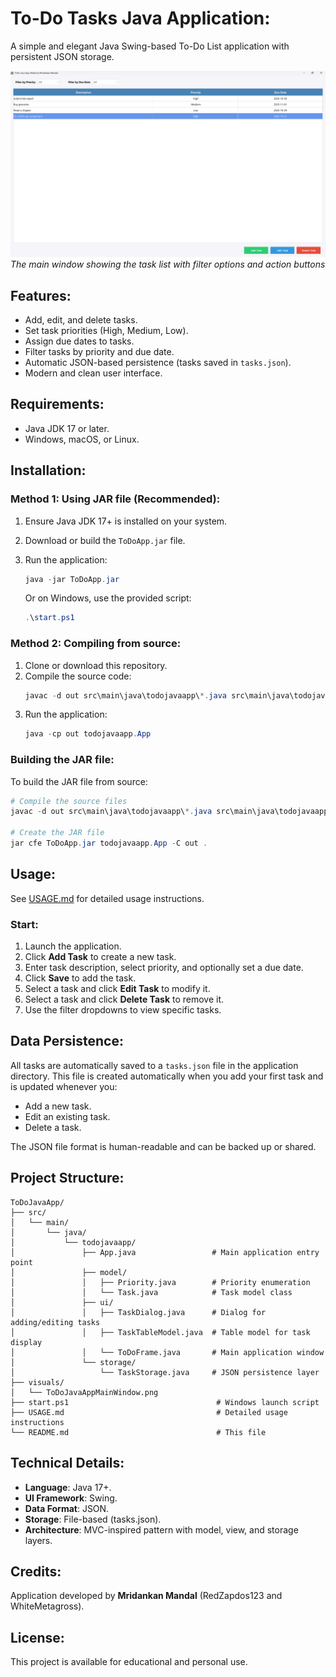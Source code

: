 # To-Do Tasks Java Application:

A simple and elegant Java Swing-based To-Do List application with persistent JSON storage.

![Application Main Window](visuals/ToDoJavaAppMainWindow.png)
*The main window showing the task list with filter options and action buttons*

## Features:

- Add, edit, and delete tasks.
- Set task priorities (High, Medium, Low).
- Assign due dates to tasks.
- Filter tasks by priority and due date.
- Automatic JSON-based persistence (tasks saved in `tasks.json`).
- Modern and clean user interface.

## Requirements:

- Java JDK 17 or later.
- Windows, macOS, or Linux.

## Installation:

### Method 1: Using JAR file (Recommended):

1. Ensure Java JDK 17+ is installed on your system.
2. Download or build the `ToDoApp.jar` file.
3. Run the application:
   ```powershell
   java -jar ToDoApp.jar
   ```

   Or on Windows, use the provided script:
   ```powershell
   .\start.ps1
   ```

### Method 2: Compiling from source:

1. Clone or download this repository.
2. Compile the source code:
   ```powershell
   javac -d out src\main\java\todojavaapp\*.java src\main\java\todojavaapp\model\*.java src\main\java\todojavaapp\ui\*.java src\main\java\todojavaapp\storage\*.java
   ```
3. Run the application:
   ```powershell
   java -cp out todojavaapp.App
   ```

### Building the JAR file:

To build the JAR file from source:

```powershell
# Compile the source files
javac -d out src\main\java\todojavaapp\*.java src\main\java\todojavaapp\model\*.java src\main\java\todojavaapp\ui\*.java src\main\java\todojavaapp\storage\*.java

# Create the JAR file
jar cfe ToDoApp.jar todojavaapp.App -C out .
```

## Usage:

See [USAGE.md](USAGE.md) for detailed usage instructions.

### Start:

1. Launch the application.
2. Click **Add Task** to create a new task.
3. Enter task description, select priority, and optionally set a due date.
4. Click **Save** to add the task.
5. Select a task and click **Edit Task** to modify it.
6. Select a task and click **Delete Task** to remove it.
7. Use the filter dropdowns to view specific tasks.

## Data Persistence:

All tasks are automatically saved to a `tasks.json` file in the application directory. This file is created automatically when you add your first task and is updated whenever you:
- Add a new task.
- Edit an existing task.
- Delete a task.

The JSON file format is human-readable and can be backed up or shared.

## Project Structure:

```
ToDoJavaApp/
├── src/
│   └── main/
│       └── java/
│           └── todojavaapp/
│               ├── App.java                 # Main application entry point
│               ├── model/
│               │   ├── Priority.java        # Priority enumeration
│               │   └── Task.java            # Task model class
│               ├── ui/
│               │   ├── TaskDialog.java      # Dialog for adding/editing tasks
│               │   ├── TaskTableModel.java  # Table model for task display
│               │   └── ToDoFrame.java       # Main application window
│               └── storage/
│                   └── TaskStorage.java     # JSON persistence layer
├── visuals/
│   └── ToDoJavaAppMainWindow.png
├── start.ps1                                 # Windows launch script
├── USAGE.md                                  # Detailed usage instructions
└── README.md                                 # This file
```

## Technical Details:

- **Language**: Java 17+.
- **UI Framework**: Swing.
- **Data Format**: JSON.
- **Storage**: File-based (tasks.json).
- **Architecture**: MVC-inspired pattern with model, view, and storage layers.

## Credits:

Application developed by **Mridankan Mandal** (RedZapdos123 and WhiteMetagross).

## License:

This project is available for educational and personal use.

